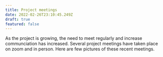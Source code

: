```yaml
---
title: Project meetings
date: 2022-02-26T23:10:45.249Z
draft: true
featured: false
---
```


As the project is growing, the need to meet regularly and increase communciation has increased. Several project meetings have taken place on zoom and in person. Here are few pictures of these recent meetings.
